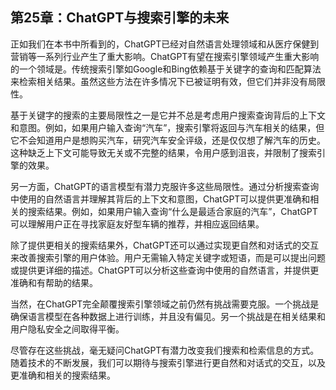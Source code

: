 ## 第25章：ChatGPT与搜索引擎的未来

正如我们在本书中所看到的，ChatGPT已经对自然语言处理领域和从医疗保健到营销等一系列行业产生了重大影响。ChatGPT有望在搜索引擎领域产生重大影响的一个领域是。传统搜索引擎如Google和Bing依赖基于关键字的查询和匹配算法来检索相关结果。虽然这些方法在许多情况下已被证明有效，但它们并非没有局限性。

基于关键字的搜索的主要局限性之一是它并不总是考虑用户搜索查询背后的上下文和意图。例如，如果用户输入查询“汽车”，搜索引擎将返回与汽车相关的结果，但它不会知道用户是想购买汽车，研究汽车安全评级，还是仅仅想了解汽车的历史。这种缺乏上下文可能导致无关或不完整的结果，令用户感到沮丧，并限制了搜索引擎的效果。

另一方面，ChatGPT的语言模型有潜力克服许多这些局限性。通过分析搜索查询中使用的自然语言并理解其背后的上下文和意图，ChatGPT可以提供更准确和相关的搜索结果。例如，如果用户输入查询“什么是最适合家庭的汽车”，ChatGPT可以理解用户正在寻找家庭友好型车辆的推荐，并相应返回结果。

除了提供更相关的搜索结果外，ChatGPT还可以通过实现更自然和对话式的交互来改善搜索引擎的用户体验。用户无需输入特定关键字或短语，而是可以提出问题或提供更详细的描述。ChatGPT可以分析这些查询中使用的自然语言，并提供更准确和有帮助的结果。

当然，在ChatGPT完全颠覆搜索引擎领域之前仍然有挑战需要克服。一个挑战是确保语言模型在各种数据上进行训练，并且没有偏见。另一个挑战是在相关结果和用户隐私安全之间取得平衡。

尽管存在这些挑战，毫无疑问ChatGPT有潜力改变我们搜索和检索信息的方式。随着技术的不断发展，我们可以期待与搜索引擎进行更自然和对话式的交互，以及更准确和相关的搜索结果。
